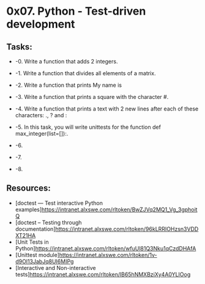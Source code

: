# 0x07. Python - Test-driven development

## Tasks:
* -0. Write a function that adds 2 integers. 

* -1. Write a function that divides all elements of a matrix.

* -2. Write a function that prints My name is <first name> <last name>

* -3. Write a function that prints a square with the character #.

* -4. Write a function that prints a text with 2 new lines after each of these characters: ., ? and :

* -5. In this task, you will write unittests for the function def max_integer(list=[]):.

* -6. 

* -7. 

* -8. 

## Resources:
* [doctest — Test interactive Python examples]https://intranet.alxswe.com/rltoken/BwZJVq2MQ1_Vg_3gphoitQ
* [doctest – Testing through documentation]https://intranet.alxswe.com/rltoken/96kLRRIOHzsn3VDDXT21HA
* [Unit Tests in Python]https://intranet.alxswe.com/rltoken/wfuUl81Q3Nku1qCzdDHAfA
* [Unittest module]https://intranet.alxswe.com/rltoken/1v-d9Ol13JabJq8UI6MIPg
* [Interactive and Non-interactive tests]https://intranet.alxswe.com/rltoken/lB65hNMXBziXy4A0YLIOog
